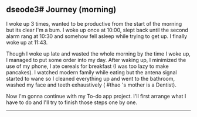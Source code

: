 dseode3# Journey  (morning)
---

I woke up 3 times, wanted to be productive from the start of the morning but its clear I'm a bum. I woke up once at 10:00, slept back until the second alarm rang at 10:30 and somehow fell asleep while trying to get up. I finally woke up at 11:43. 

Though I woke up late and wasted the whole morning by the time I woke up, I managed to put some order into my day. After waking up, I minimized the use of my phone, I ate  cereals for breakfast  (I was too lazy to make pancakes). I watched modern family while eating but the antena signal started to wane so I cleaned everything up and went to the bathroom, washed my face and teeth exhaustively ( #thao 's mother is a Dentist).

Now I'm gonna continue with my To-do app project. I'll first arrange what I have to do and I'll try to finish those steps one by one.

---

 
